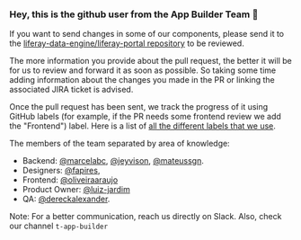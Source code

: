 ### Hey, this is the github user from the App Builder Team 👋

If you want to send changes in some of our components, please 
send it to the [liferay-data-engine/liferay-portal repository][1] to be reviewed. 

The more information you provide about the pull request, the better it will be for us to review and
forward it as soon as possible. So taking some time adding information about the
changes you made in the PR or linking the associated JIRA ticket is advised.

Once the pull request has been sent, we track the progress of it using GitHub
labels (for example, if the PR needs some frontend review we add the
"Frontend") label. Here is a list of [all the different labels that we use][2].

The members of the team separated by area of
knowledge:

- Backend: [@marcelabc][3], [@jeyvison][4], [@mateussgn][10].
- Designers: [@fapires][9], 
- Frontend: [@oliveiraaraujo][5]
- Product Owner: [@luiz-jardim][12]
- QA: [@dereckalexander][8].

Note: For a better communication, reach us directly on Slack. Also, check our channel ```t-app-builder```

[1]: https://github.com/liferay-data-engine/liferay-portal
[2]: https://github.com/liferay-data-engine/liferay-portal/labels
[3]: https://github.com/marcelabc
[4]: https://github.com/jeyvison
[5]: https://github.com/oliveiraaraujo
[8]: https://github.com/dereckalexander
[9]: https://github.com/fapires
[10]: https://github.com/mateussgn
[12]: https://github.com/luiz-jardim
